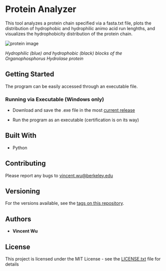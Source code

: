 # Protein Analyzer

This tool analyzes a protein chain specified via a fasta.txt file, plots the distribution of hydrophobic and hydrophilic animo acid run lenghths, and visualizes the hydrophobicity distribution of the protein chain.


![protein image](https://i.imgur.com/u8b8nQM.png)

*Hydrophilic (blue) and hydrophobic (black) blocks of the Organophosphorus Hydrolase protein*

## Getting Started
The program can be easily accessed through an executable file.

### Running via Executable (Windows only)

* Download and save the .exe file in the most [current release](https://github.com/vince-wu/ProteinAnalyzer/releases)

* Run the program as an executable (certification is on its way)

## Built With

* Python

## Contributing

Please report any bugs to vincent.wu@berkeley.edu

## Versioning

For the versions available, see the [tags on this repository](https://github.com/vince-wu/ProteinAnalyzer/tags). 

## Authors

* **Vincent Wu** 

## License

This project is licensed under the MIT License - see the [LICENSE.txt](https://github.com/vince-wu/ProteinAnalyzer/blob/master/LISCENCE.txt) file for details

